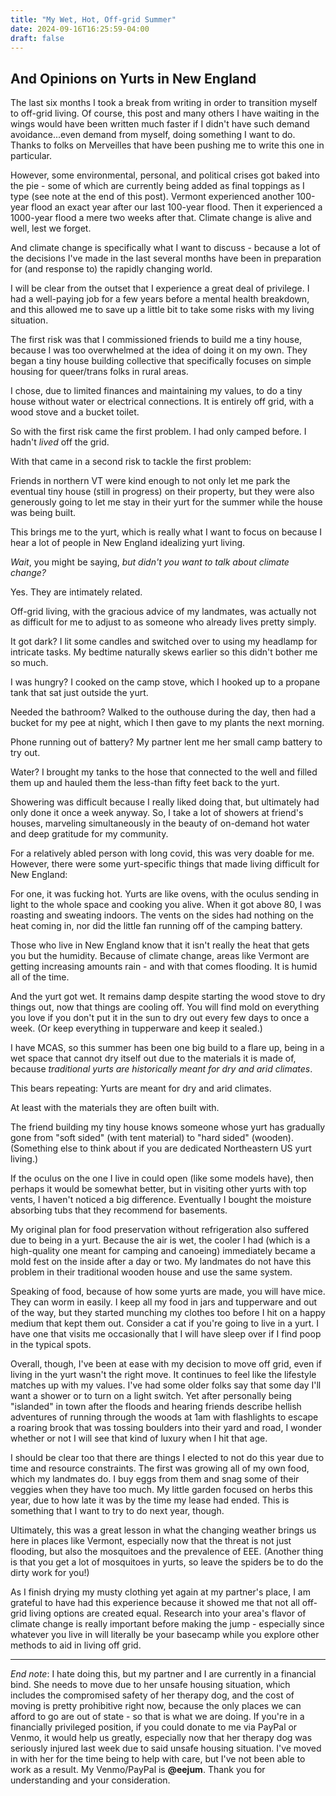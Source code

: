 ```yaml
---
title: "My Wet, Hot, Off-grid Summer"
date: 2024-09-16T16:25:59-04:00
draft: false
---
```


## And Opinions on Yurts in New England

The last six months I took a break from writing in order to transition myself to
off-grid living. Of course, this post and many others I have waiting in the
wings would have been written much faster if I didn't have such demand
avoidance...even demand from myself, doing something I want to do. Thanks to
folks on Merveilles that have been pushing me to write this one in particular.

However, some environmental, personal, and political crises got baked into the
pie - some of which are currently being added as final toppings as I type (see
note at the end of this post). Vermont experienced another 100-year flood an
exact year after our last 100-year flood. Then it experienced a 1000-year flood
a mere two weeks after that. Climate change is alive and well, lest we forget.

And climate change is specifically what I want to discuss - because a lot of the
decisions I've made in the last several months have been in preparation for (and
response to) the rapidly changing world.

I will be clear from the outset that I experience a great deal of privilege. I
had a well-paying job for a few years before a mental health breakdown, and this
allowed me to save up a little bit to take some risks with my living situation.

The first risk was that I commissioned friends to build me a tiny house, because
I was too overwhelmed at the idea of doing it on my own. They began a tiny house
building collective that specifically focuses on simple housing for queer/trans
folks in rural areas.

I chose, due to limited finances and maintaining my values, to do a tiny house
without water or electrical connections. It is entirely off grid, with a wood
stove and a bucket toilet.

So with the first risk came the first problem. I had only camped before. I
hadn't _lived_ off the grid.

With that came in a second risk to tackle the first problem:

Friends in northern VT were kind enough to not only let me park the eventual
tiny house (still in progress) on their property, but they were also generously
going to let me stay in their yurt for the summer while the house was being
built.

This brings me to the yurt, which is really what I want to focus on because I
hear a lot of people in New England idealizing yurt living.

_Wait_, you might be saying, _but didn't you want to talk about climate change?_

Yes. They are intimately related.

Off-grid living, with the gracious advice of my landmates, was actually not as
difficult for me to adjust to as someone who already lives pretty simply.

It got dark? I lit some candles and switched over to using my headlamp for
intricate tasks. My bedtime naturally skews earlier so this didn't bother me so
much.

I was hungry? I cooked on the camp stove, which I hooked up to a propane tank
that sat just outside the yurt.

Needed the bathroom? Walked to the outhouse during the day, then had a bucket
for my pee at night, which I then gave to my plants the next morning.

Phone running out of battery? My partner lent me her small camp battery to try
out.

Water? I brought my tanks to the hose that connected to the well and filled them
up and hauled them the less-than fifty feet back to the yurt.

Showering was difficult because I really liked doing that, but ultimately had
only done it once a week anyway. So, I take a lot of showers at friend's houses,
marveling simultaneously in the beauty of on-demand hot water and deep gratitude
for my community.

For a relatively abled person with long covid, this was very doable for me.
However, there were some yurt-specific things that made living difficult for New
England:

For one, it was fucking hot. Yurts are like ovens, with the oculus sending in
light to the whole space and cooking you alive. When it got above 80, I was
roasting and sweating indoors. The vents on the sides had nothing on the heat
coming in, nor did the little fan running off of the camping battery.

Those who live in New England know that it isn't really the heat that gets you
but the humidity. Because of climate change, areas like Vermont are getting
increasing amounts rain - and with that comes flooding. It is humid all of the
time.

And the yurt got wet. It remains damp despite starting the wood stove to dry
things out, now that things are cooling off. You will find mold on everything
you love if you don't put it in the sun to dry out every few days to once a
week. (Or keep everything in tupperware and keep it sealed.) 

I have MCAS, so this summer has been one big build to a flare up, being in a wet
space that cannot dry itself out due to the materials it is made of, because
_traditional yurts are historically meant for dry and arid climates_.

This bears repeating: Yurts are meant for dry and arid climates.

At least with the materials they are often built with.

The friend building my tiny house knows someone whose yurt has gradually gone
from "soft sided" (with tent material) to "hard sided" (wooden). (Something else
to think about if you are dedicated Northeastern US yurt living.)

If the oculus on the one I live in could open (like some models have), then
perhaps it would be somewhat better, but in visiting other yurts with top vents,
I haven't noticed a big difference. Eventually I bought the moisture absorbing
tubs that they recommend for basements.

My original plan for food preservation without refrigeration also suffered due
to being in a yurt. Because the air is wet, the cooler I had (which is a
high-quality one meant for camping and canoeing) immediately became a mold fest
on the inside after a day or two. My landmates do not have this problem in their
traditional wooden house and use the same system.

Speaking of food, because of how some yurts are made, you will have mice. They
can worm in easily. I keep all my food in jars and tupperware and out of the
way, but they started munching my clothes too before I hit on a happy medium
that kept them out. Consider a cat if you're going to live in a yurt. I have one
that visits me occasionally that I will have sleep over if I find poop in the
typical spots.

Overall, though, I've been at ease with my decision to move off grid, even if
living in the yurt wasn't the right move. It continues to feel like the
lifestyle matches up with my values. I've had some older folks say that some day
I'll want a shower or to turn on a light switch. Yet after personally being
"islanded" in town after the floods and hearing friends describe hellish
adventures of running through the woods at 1am with flashlights to escape a
roaring brook that was tossing boulders into their yard and road, I wonder
whether or not I will see that kind of luxury when I hit that age.

I should be clear too that there are things I elected to not do this year due to
time and resource constraints. The first was growing all of my own food, which
my landmates do. I buy eggs from them and snag some of their veggies when they
have too much. My little garden focused on herbs this year, due to how late it
was by the time my lease had ended. This is something that I want to try to do
next year, though.

Ultimately, this was a great lesson in what the changing weather brings us here
in places like Vermont, especially now that the threat is not just flooding, but
also the mosquitoes and the prevalence of EEE. (Another thing is that you get a
lot of mosquitoes in yurts, so leave the spiders be to do the dirty work for
you!)

As I finish drying my musty clothing yet again at my partner's place, I am
grateful to have had this experience because it showed me that not all off-grid
living options are created equal. Research into your area's flavor of climate
change is really important before making the jump - especially since whatever
you live in will literally be your basecamp while you explore other methods to
aid in living off grid.

---

_End note_: I hate doing this, but my partner and I are currently in a financial
bind. She needs to move due to her unsafe housing situation, which includes the
compromised safety of her therapy dog, and the cost of moving is pretty
prohibitive right now, because the only places we can afford to go are out of
state - so that is what we are doing. If you're in a financially privileged
position, if you could donate to me via PayPal or Venmo, it would help us
greatly, especially now that her therapy dog was seriously injured last week due
to said unsafe housing situation. I've moved in with her for the time being to
help with care, but I've not been able to work as a result. My Venmo/PayPal is
**@eejum**. Thank you for understanding and your consideration.

